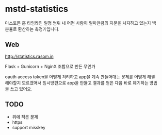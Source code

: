 # mstd-statistics
마스토돈 홈 타임라인 일정 범위 내 어떤 사람이 얼마만큼의 지분을 차지하고 있는지 백분율로 환산하는 측정기입니다.

## Web
http://statistics.rasom.in

Flask + Gunicorn + NginX 조합으로 만든 무언가  
  
oauth access token을 어떻게 처리하고 app을 계속 만들어대는 문제를 어떻게 해결해야할지 모르겠어서 임시방편으로 app을 만들고 결과를 얻은 다음 바로 폐기하는 방법을 쓰고 있어요.

## TODO
* 위에 적은 문제
* https
* support misskey